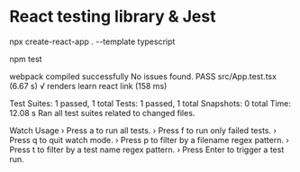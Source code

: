 # React testing library & Jest

npx create-react-app . --template typescript

npm test

webpack compiled successfully
No issues found.
 PASS  src/App.test.tsx (6.67 s)
  √ renders learn react link (158 ms)

Test Suites: 1 passed, 1 total
Tests:       1 passed, 1 total
Snapshots:   0 total
Time:        12.08 s
Ran all test suites related to changed files.

Watch Usage
 › Press a to run all tests.
 › Press f to run only failed tests.
 › Press q to quit watch mode.
 › Press p to filter by a filename regex pattern.
 › Press t to filter by a test name regex pattern.
 › Press Enter to trigger a test run.